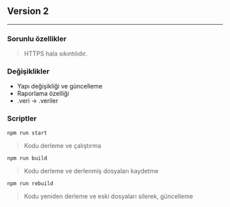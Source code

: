 ## Version 2
---------

### Sorunlu özellikler 
> HTTPS hala sıkıntılıdır.

### Değişiklikler

* Yapı değişikliği ve güncelleme
* Raporlama özelliği
* .veri -> .veriler

### Scriptler

```
npm run start
```
> Kodu derleme ve çalıştırma

```
npm run build
```
> Kodu derleme ve derlenmiş dosyaları kaydetme

```
npm run rebuild
```
> Kodu yeniden derleme ve eski dosyaları silerek, güncelleme

